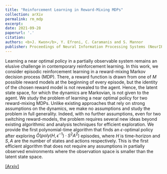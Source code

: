 ```yaml
---
title: "Reinforcement Learning in Reward-Mixing MDPs"
collection: arXiv
permalink: rm_mdp
excerpt: 
date: 2021-09-28
paperurl: '.'
citation: 
authors: <b>J. Kwon</b>, Y. Efroni, C. Caramanis and S. Mannor
publisher: Proceedings of Neural Information Processing Systems (NeurIPS), 2021
---
```


Learning a near optimal policy in a partially observable system remains an elusive challenge in contemporary reinforcement learning. In this work, we consider episodic reinforcement learning in a reward-mixing Markov decision process (MDP). There, a reward function is drawn from one of $M$ possible reward models at the beginning of every episode, but the identity of the chosen reward model is not revealed to the agent. Hence, the latent state space, for which the dynamics are Markovian, is not given to the agent. We study the problem of learning a near optimal policy for two reward-mixing MDPs. Unlike existing approaches that rely on strong assumptions on the dynamics, we make no assumptions and study the problem in full generality. Indeed, with no further assumptions, even for two switching reward-models, the problem requires several new ideas beyond existing algorithmic and analysis techniques for efficient exploration. We provide the first polynomial-time algorithm that finds an $\epsilon$-optimal policy after exploring $\tilde{O}(poly(H,\epsilon^{-1}) \cdot S^2 A^2)$ episodes, where $H$ is time-horizon and $S, A$ are the number of states and actions respectively. This is the first efficient algorithm that does not require any assumptions in partially observed environments where the observation space is smaller than the latent state space. 


[[Arxiv]](.)